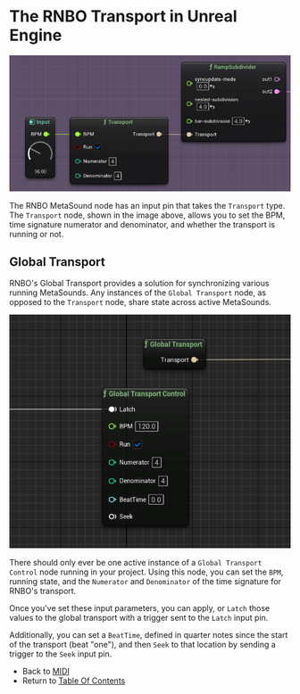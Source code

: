 # The RNBO Transport in Unreal Engine

![transport node](img/transport.png)

The RNBO MetaSound node has an input pin that takes the `Transport` type. The `Transport` node, shown in the image above, allows you to set the BPM, time signature numerator and denominator, and whether the transport is running or not.

## Global Transport

RNBO's Global Transport provides a solution for synchronizing various running MetaSounds. Any instances of the `Global Transport` node, as opposed to the `Transport` node, share state across active MetaSounds. 

![global-transport](img/global-transport.png)

There should only ever be one active instance of a `Global Transport Control` node running in your project. Using this node, you can set the `BPM`, running state, and the `Numerator` and `Denominator` of the time signature for RNBO's transport. 

Once you've set these input parameters, you can apply, or `Latch` those values to the global transport with a trigger sent to the `Latch` input pin.

Additionally, you can set a `BeatTime`, defined in quarter notes since the start of the transport (beat "one"), and then `Seek` to that location by sending a trigger to the `Seek` input pin.


- Back to [MIDI](MIDI.md)
- Return to [Table Of Contents](README.md/#documentation-table-of-contents)